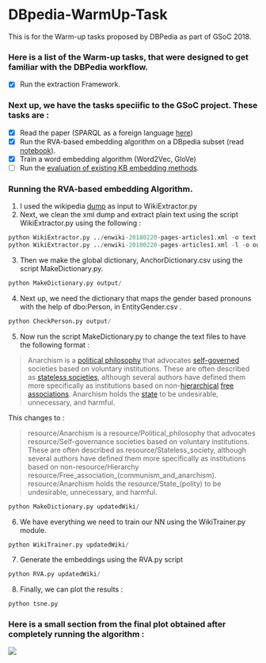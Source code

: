 # DBpedia-WarmUp-Task
This is for the Warm-up tasks proposed by DBPedia as part of GSoC 2018.
### Here is a list of the Warm-up tasks, that were designed to get familiar with the DBPedia workflow.
- [X] Run the extraction Framework.

### Next up, we have the tasks speciific to the GSoC project. These tasks are :

- [X] Read the paper (SPARQL as a foreign language [here](https://arxiv.org/abs/1708.07624))
- [X] Run the RVA-based embedding algorithm on a DBpedia subset (read [notebook](https://akshayjagatap.wordpress.com/)).
- [X] Train a word embedding algorithm (Word2Vec, GloVe)
- [ ] Run the [evaluation of existing KB embedding methods](https://github.com/nausheenfatma/embeddings/tree/master/gsoc2017-nausheen).

### Running the RVA-based embedding Algorithm.
1. I used the wikipedia [dump](https://dumps.wikimedia.org/enwiki/20180220/enwiki-20180220-pages-articles1.xml-p10p30302.bz2) as input to WikiExtractor.py
2. Next, we clean the xml dump and extract plain text using the script WikiExtractor.py using the following :
```python
python WikiExtractor.py ../enwiki-20180220-pages-articles1.xml -o text
python WikiExtractor.py ../enwiki-20180220-pages-articles1.xml -l -o output
```
3. Then we make the global dictionary, AnchorDictionary.csv using the script MakeDictionary.py.
```python
python MakeDictionary.py output/
```
4. Next up, we need the dictionary that maps the gender based pronouns with the help of dbo:Person, in EntityGender.csv .
```python
python CheckPerson.py output/
```
5. Now run the script MakeDictionary.py to change the text files to have the following format :
> Anarchism is a <a href="political%20philosophy">political philosophy</a> that advocates <a href="self-governance">self-governed</a> societies based on voluntary institutions. These are often described as <a href="stateless%20society">stateless societies</a>, although several authors have defined them more specifically as institutions based on non-<a href="Hierarchy">hierarchical</a> <a href="Free%20association%20%28communism%20and%20anarchism%29">free associations</a>. Anarchism holds the <a href="state%20%28polity%29">state</a> to be undesirable, unnecessary, and harmful.

This changes to :
> resource/Anarchism is a resource/Political_philosophy that advocates resource/Self-governance societies based on voluntary institutions. These are often described as resource/Stateless_society, although several authors have defined them more specifically as institutions based on non-resource/Hierarchy resource/Free_association_(communism_and_anarchism). resource/Anarchism holds the resource/State_(polity) to be undesirable, unnecessary, and harmful.

```python
python MakeDictionary.py updatedWiki/
```
6. We have everything we need to train our NN using the WikiTrainer.py module.
```python
python WikiTrainer.py updatedWiki/
```
7. Generate the embeddings using the RVA.py script
```python
python RVA.py updatedWiki/
```
8. Finally, we can plot the results : 
```python
python tsne.py
```
### Here is a small section from the final plot obtained after completely running the algorithm :
![ ](https://github.com/tramplingWillow/DBpedia-WarmUp-Task/blob/master/src/Figure.png)